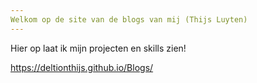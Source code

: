 ```yaml
---
Welkom op de site van de blogs van mij (Thijs Luyten)
---
```


Hier op laat ik mijn projecten en skills zien!

https://deltionthijs.github.io/Blogs/
